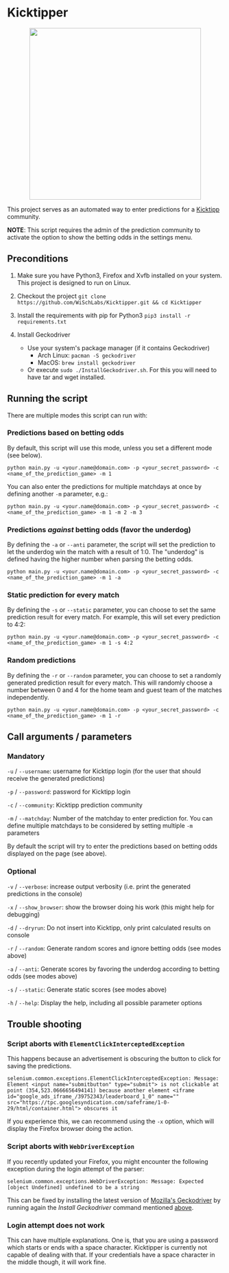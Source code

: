 # Kicktipper

<p align="center">
  <img src="https://raw.githubusercontent.com/WiSchLabs/Kicktipper/master/Kicktipper.png" width="400px">
</p>

This project serves as an automated way to enter predictions for a [Kicktipp](https://www.kicktipp.de) community.

**NOTE**: This script requires the admin of the prediction community to activate the option to show the betting odds in
the settings menu.


## Preconditions
1. Make sure you have Python3, Firefox and Xvfb installed on your system. This project is designed to run on Linux.
1. Checkout the project
    `git clone https://github.com/WiSchLabs/Kicktipper.git && cd Kicktipper`
1. Install the requirements with pip for Python3
    `pip3 install -r requirements.txt`
1. Install Geckodriver

      * Use your system's package manager (if it contains Geckodriver)
        * Arch Linux: `pacman -S geckodriver`
        * MacOS: `brew install geckodriver`
      * Or execute `sudo ./InstallGeckodriver.sh`.
        For this you will need to have tar and wget installed.


## Running the script
There are multiple modes this script can run with:

### Predictions based on betting odds
By default, this script will use this mode, unless you set a different mode (see below).
```
python main.py -u <your.name@domain.com> -p <your_secret_password> -c <name_of_the_prediction_game> -m 1
```

You can also enter the predictions for multiple matchdays at once by defining another `-m` parameter, e.g.:
```
python main.py -u <your.name@domain.com> -p <your_secret_password> -c <name_of_the_prediction_game> -m 1 -m 2 -m 3
```

### Predictions _against_ betting odds (favor the underdog)
By defining the `-a` or `--anti` parameter, the script will set the prediction to let the underdog win the match
with a result of 1:0.
The "underdog" is defined having the higher number when parsing the betting odds.
```
python main.py -u <your.name@domain.com> -p <your_secret_password> -c <name_of_the_prediction_game> -m 1 -a
```

### Static prediction for every match
By defining the `-s` or `--static` parameter, you can choose to set the same prediction result for every match.
For example, this will set every prediction to 4:2: 
```
python main.py -u <your.name@domain.com> -p <your_secret_password> -c <name_of_the_prediction_game> -m 1 -s 4:2
```

### Random predictions
By defining the `-r` or `--random` parameter, you can choose to set a randomly generated prediction result for every match.
This will randomly choose a number between 0 and 4 for the home team and guest team of the matches independently.
```
python main.py -u <your.name@domain.com> -p <your_secret_password> -c <name_of_the_prediction_game> -m 1 -r
```


## Call arguments / parameters
### Mandatory
`-u` / `--username`: username for Kicktipp login (for the user that should receive the generated predictions)

`-p` / `--password`: password for Kicktipp login

`-c` / `--community`: Kicktipp prediction community

`-m` / `--matchday`: Number of the matchday to enter prediction for.
You can define multiple matchdays to be considered by setting multiple `-m` parameters

By default the script will try to enter the predictions based on betting odds displayed on the page (see above).

### Optional
`-v` / `--verbose`: increase output verbosity (i.e. print the generated predictions in the console)

`-x` / `--show_browser`: show the browser doing his work (this might help for debugging)

`-d` / `--dryrun`: Do not insert into Kicktipp, only print calculated results on console

`-r` / `--random`: Generate random scores and ignore betting odds (see modes above)

`-a` / `--anti`: Generate scores by favoring the underdog according to betting odds (see modes above)

`-s` / `--static`: Generate static scores (see modes above)

`-h` / `--help`: Display the help, including all possible parameter options


## Trouble shooting
### Script aborts with `ElementClickInterceptedException`
This happens because an advertisement is obscuring the button to click for saving the predictions.
```
selenium.common.exceptions.ElementClickInterceptedException: Message: Element <input name="submitbutton" type="submit"> is not clickable at point (354,523.0666656494141) because another element <iframe id="google_ads_iframe_/39752343/leaderboard_1_0" name="" src="https://tpc.googlesyndication.com/safeframe/1-0-29/html/container.html"> obscures it
```
If you experience this, we can recommend using the `-x` option, which will display the Firefox browser doing the action.

### Script aborts with `WebDriverException`
If you recently updated your Firefox, you might encounter the following exception during the login attempt of the parser:
```
selenium.common.exceptions.WebDriverException: Message: Expected [object Undefined] undefined to be a string
```

This can be fixed by installing the latest version of [Mozilla's Geckodriver](https://github.com/mozilla/geckodriver)
by running again the _Install Geckodriver_ command mentioned [above](#preconditions).

### Login attempt does not work
This can have multiple explanations.
One is, that you are using a password which starts or ends with a space character.
Kicktipper is currently not capable of dealing with that.
If your credentials have a space character in the middle though, it will work fine. 